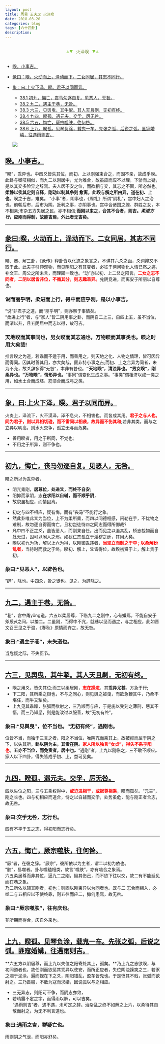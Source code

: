 ```yaml
---
layout: post
title: 周易 王夫之 火泽睽
date: 2018-03-20
categories: blog
tags: [六十四卦]
description: 
---
```


<span id = "jump"></span>


<section style="margin: 0px auto; text-align: center;">
    <section class="xhr" style="width: 0px; height: 0px; border-left: 5px solid transparent; border-right: 5px solid transparent; border-bottom: 10px solid rgb(135, 201, 67); display: inline-block; opacity: 0.5; border-top-color: rgb(135, 201, 67);"></section>
    <section class="xhr" style="width: 0px; height: 0px; border-left: 5px solid transparent; border-right: 5px solid transparent; border-top: 10px solid rgb(135, 201, 67); display: inline-block; margin-left: -3px; border-bottom-color: rgb(135, 201, 67);"></section>
    <section style="
margin-left: 0.5em;
display: inline-block;">
        <p>
            <span style="color: rgb(118, 146, 60);">火泽睽</span>
        </p>
    </section>
    <section class="xhr" style="margin-left: 0.5em; width: 0px; height: 0px; border-left: 5px solid transparent; border-right: 5px solid transparent; border-top: 10px solid rgb(135, 201, 67); display: inline-block; border-bottom-color: rgb(135, 201, 67);"></section>
    <section class="xhr" style="width: 0px; height: 0px; border-left: 5px solid transparent; border-right: 5px solid transparent; border-bottom: 10px solid rgb(135, 201, 67); display: inline-block; opacity: 0.5; margin-left: -3px; border-top-color: rgb(135, 201, 67);"></section>
</section>

- [睽。小事吉。](#jump睽。小事吉。)
- [彖曰：睽，火动而上，泽动而下。二女同居，其志不同行。](#jump火动而上)
- [象：曰:上火下泽，睽。君子以同而异。](#jump上火下泽)
  - [38.1 初九，悔亡，丧马勿逐自复。见恶人，无咎。](#jump悔亡，丧马勿逐自复。)
  - [38.2 九二，遇主于巷，无咎。](#jump遇主于巷)
  - [38.3 六三，见舆曳，其牛掣。其人天且劓，无初有终。](#jump见舆曳)
  - [38.4 九四，睽孤，遇元夫。交孚，厉无咎。](#jump遇元夫)
  - [38.5 六五，悔亡，厥宗噬肤，往何咎。](#jump厥宗噬肤)
  - [38.6 上九，睽孤。见琴负涂，载鬼一车。先张之弧，后说之弧。匪寇婚嶙，往遇雨则吉。](#jump见琴负涂)
  
  ![](http://www.guoyi360.com/uploads/allimg/130810/1-130Q0115PDE.jpg)


<span id = "jump睽。小事吉。"></span>
## [睽。小事吉。](#jump)
“睽”，乖异也。中四爻皆失其位，而初、上以刚强束合之，而固不亲，故成乎睽。
此卦与噬吱相似，而九二以刚居中，尤为难合，故虽应而应不以理，下骄而上疑，是以其交多险异之辞焉。夫人居不安之位，而欲相与交，其志之不固，所必然也。**柔静以俟其定则自释，刚动以制其争则 愈离，此睽与解之所由异，道在初、上也**。睽之于吉，难矣。
“小事”者，阴事也，《周礼》所谓“阴礼”，宫中妇人之治也。前朝后市，后市为阴。近利之事，亦阴事也。宫中合诸国之滕、群姓之女，本不相亲;市杂五方失居之民，亦不相信;**而刚以束之，合其不合者，则吉。*柔道方行*，应刚而得制，故能吉焉，外此者无吉矣。**

----

<span id = "jump火动而上"></span>
## [彖曰:睽，火动而上，泽动而下。二女同居，其志不同行。](#jump)
睽、赛、解三卦，《彖传》释卦皆以化迹之象言之，不详其六爻之画，爻词抑又不取于此。此夫子引伸观物，而见阴阳之有其变者，必征于两间物化人情已然之迹，补文王、周公之所未言，而理固一致也。“动”亦以初、上二爻之阳言。<font color="#FF0000"><b>二女之志不同者，二阴以居皆非位，不循其分，则志趣乖异。</b></font>兑阴竞进，而离安于所丽以自尊也。

### 说而丽乎明，柔进而上行，得中而应乎刚，是以小事吉。
 “说”非君子之道，而“丽乎明”，则亦察于事情矣。<br>
“柔进上行”者，与“家人”皆二阴用事之卦，而阴自二上三，自四上五，虽不当位，而渐以升，且五阴居中而志以得，故可吉。

### 天地睽而其事同也，男女睽而其志通也，万物睽而其事类也。睽之时用大矣哉!
推言睽之为道，若乖而不适于用，而善用之，则天地之化、人物之情理，皆可因异而得同。因其时善其用，亦大矣哉，固非特小事之吉;而初、上之合异为同者，未为不允，故爻辞多得“无咎”，本非有咎也。**“天地睽”，清浊异也。“男女睽”，刚柔异也。“万物睽”，情形异也。**“事同”谓变化生成之事。“事类”谓相济以成一类之用，如水土合而成坯、筋漆合而成弓之类。

----

<span id = "jump上火下泽"></span>
## [象，曰:上火下泽，睽。君子以同而异。](#jump)
火炎上，泽流下，火不漠泽，泽不息火，不相害也，而各成其用。<font color="#FF0000"><b>君子之与人也，同为君子，则以异相切磋，而不雷同以相袭，故异而不伤其和</b></font>;若非其类，而与之立异以明高，则水火交争，孤立无与而危矣。

- 善用睽者，用之于所同，不党也; 
- 不用之于所异，则不争也。

----

<span id = "jump悔亡，丧马勿逐自复。"></span>
## [初九，悔亡，丧马勿逐自复。见恶人，无咎。](#jump)
睽之所以为乖异者，
- 阴亢乘刚，**居尊位，处进爻，而终不自安**;
- 阳抑而承阴，志**在求阳以自辅，而不顺乎阴**，
- 故貌虽相应，而情固离。

<p>
   </p>

- 初之与四不相应，疑有悔，而有“丧马”不能行之象。
- 然此卦唯此爻为当位，上不为柔所乘，而四以同德相感，闲勒在手，不忧物之难制，故勿逐自得而悔亡。且初岂徒恃四之同志而得所御哉?
- 凡中四不正之爻，虽皆恶人，而刚果自任，出而见之以遏其乱，矫志裁物而自处无过，固可以闲人之邪。如狄仁杰孤立于淫秽之廷，其用大矣。
- 睽以初九为功，解以上六为得，以刚御乖违者，<font color="#FF0000"><b>当坚立而制之于早 ; 以柔解纷乱者，</b></font>当待时而救之于终。睽初、解上，爻皆得位，故睽初贤于上，解上贵于初。

### 象曰:“见恶人”，以辟咎也。
“辟”，除也。中四爻，咎之徒也。见之，为辟除之。

----

<span id = "jump遇主于巷"></span>
## [九二，遇主于巷，无咎。](#jump)
“巷”，宫中甬yǒng道。六五以柔居尊，下临九二之刚中，心有嫌焉，不能自安于斧扆yǐ之间，以接二。二虽刚，而得中不亢，就巷以见而遇之，与之相应，此如晋文召王见之于温，《春秋》原情而许之，故无咎。

### 象曰:“遇主于巷”，未失道也。
当危疑之际，不失臣节。

----

<span id = "jump见舆曳"></span>
## [六三，见舆曳，其牛掣。其人天且劓，无初有终。](#jump)
- 睽之用爻，皆失其位;而三以柔居刚，<font color="#FF0000"><b>志在躁进</b></font>，其**乖异尤甚**。方急于行;
- 下二阳，其所乘之舆也，不与之同心，则见舆之被曳，而欲急鞭其牛，乃柔不堪任，而牛又掣矣。
- 上九见其乖躁，张弧而欲射之，三乃顺而与应，于是施以凳刻之薄刑，惩其不悟，而三乃知惩，则是能改过以服善，故“无初有终”。

### 象曰:“见舆曳”，位不当也。“无初有终”，遇刚也。
位皆不当，而独于三言之者，阳之不当位，唯阴亢而乘其上，故被抑而屈于阴之下，以失其所。**卦以阴为主，其责在阴。**<font color="#FF0000"><b>家人所以独言“女贞”，得失不系乎阳也</b></font>。**五亦不当位，而免责者，居中也。**“遇刚”者，上九以刚临之，三不敢不顺应。家人以下四卦，得失皆成乎初、上，益可见矣。

----

<span id = "jump遇元夫"></span>
## [九四，睽孤，遇元夫。交孚，厉无咎。](#jump)
四以失位之阳，三与五乘权得中，<font color="#FF0000"><b>或迫进相干，或据尊相乘</b></font>，睽而孤矣。“元夫”，刚之长也。四与初相应而道合，恃之以自辅而交孚，处势虽危，能与刚正者合志，故无咎。

### 象曰:交孚无咎，志行也。
四有不平于五之志，得初阳而志行矣。

----

<span id = "jump厥宗噬肤"></span>
## [六五，悔亡，厥宗噬肤，往何咎。](#jump)
“厥”者，在彼之辞。“厥宗”，彼所依以为主者，谓二以初为依也。<br>
“肤”，易噬者。卦与噬磕相类，故言“噬肤”，亦有啮合之象焉。<br>
六五柔居尊而非其位，逼九二之刚，疑其伤己，而不欲下往以交，故二有不能廷见而在巷之象。<br>
乃二所依以辅其刚者，初也；则固以刚束异以为同者也。既与二 志合而相入，必噬二与五相应以不使终乖，则五往而应二，抑何患焉，故无咎。

### 象曰:“厥宗噬肤”，往有庆也。
非所期而得合，庆自外来也。

----

<span id = "jump见琴负涂"></span>
## [上九，睽孤。见琴负涂，载鬼一车。先张之弧，后说之弧。匪寇婚媾，往遇雨则吉。](#jump)
**六五方以阴居尊，而上九以失位之阳寄处其上，孤矣。**乃上九之志欲睽，与初同道者也，故任刚而欲惩其乖异以使安，而所正应者，失位阴浊躁突之三，若豕之溷于泥涂，遍而视在下之爻，阴阳错乱，盈车皆鬼也。于是愤其不戢，张弧而欲射之。三乃畏服，不敢为寇而求婚，因说弧以与之相应。
- 三无异志，则阳可不争，而阴志亦敛，
- 若晴霾不定之字，而得雨以解，可以吉矣。<br>
“遇雨则吉”者，遇不遇，未可定之辞。治杂乱之终不如解之上六，以柔待其自散而射之，为无不利言道也。

### 象曰:遇雨之吉，群疑亡也。
雨则阴之气泄，而阳亦舒矣。
